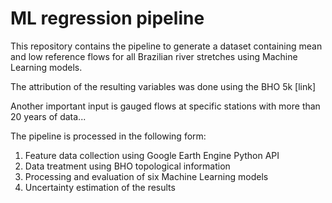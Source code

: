 # ML regression pipeline

This repository contains the pipeline to generate a dataset containing mean and low reference flows for all Brazilian river stretches using Machine Learning models.

The attribution of the resulting variables was done using the BHO 5k [link]

Another important input is gauged flows at specific stations with more than 20 years of data...

The pipeline is processed in the following form:

1. Feature data collection using Google Earth Engine Python API
2. Data treatment using BHO topological information
3. Processing and evaluation of six Machine Learning models
4. Uncertainty estimation of the results

